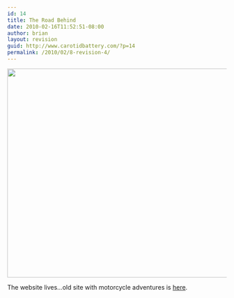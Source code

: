 ```yaml
---
id: 14
title: The Road Behind
date: 2010-02-16T11:52:51-08:00
author: brian
layout: revision
guid: http://www.carotidbattery.com/?p=14
permalink: /2010/02/8-revision-4/
---
```

[<img class="alignnone size-full wp-image-9" title="The Road Behind" src="https://i1.wp.com/www.carotidbattery.com/wp-content/uploads/2010/02/motorcycle1.jpg?resize=640%2C480" alt="" width="640" height="480" srcset="https://i0.wp.com/carotidbattery.com/wp-content/uploads/2010/02/motorcycle1.jpg?w=640 640w, https://i0.wp.com/carotidbattery.com/wp-content/uploads/2010/02/motorcycle1.jpg?resize=300%2C225 300w" sizes="(max-width: 640px) 100vw, 640px" data-recalc-dims="1" />](https://i1.wp.com/www.carotidbattery.com/wp-content/uploads/2010/02/motorcycle1.jpg)

The website lives&#8230;old site with motorcycle adventures is <a title="old.carotidbattery" href="http://old.carotidbattery.com" target="_blank">here</a>.